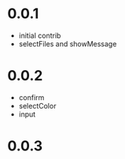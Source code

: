 # 0.0.1

 * initial contrib 
 * selectFiles and showMessage

# 0.0.2

 * confirm
 * selectColor
 * input

# 0.0.3